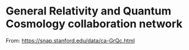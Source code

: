 # General Relativity and Quantum Cosmology collaboration network

From: https://snap.stanford.edu/data/ca-GrQc.html
